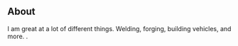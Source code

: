 <!-- Example code for an 'about' page -->

<html>

<About Me>

<h2>About</h2>

</head>

<body>

 

<p>I am great at a lot of different things. Welding, forging, building vehicles, and more. .</p>

 

</body>

 

</html>
